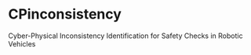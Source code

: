 # CPinconsistency
Cyber-Physical Inconsistency Identification for Safety Checks in Robotic Vehicles
